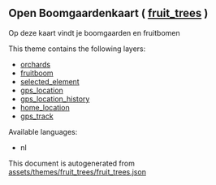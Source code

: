 [//]: # (WARNING: this file is automatically generated. Please find the sources at the bottom and edit those sources)

 Open Boomgaardenkaart ( [fruit_trees](https://mapcomplete.osm.be/fruit_trees) ) 
---------------------------------------------------------------------------------



Op deze kaart vindt je boomgaarden en fruitbomen

This theme contains the following layers:



  - [orchards](../Layers/orchards.md)
  - [fruitboom](../Layers/fruitboom.md)
  - [selected_element](../Layers/selected_element.md)
  - [gps_location](../Layers/gps_location.md)
  - [gps_location_history](../Layers/gps_location_history.md)
  - [home_location](../Layers/home_location.md)
  - [gps_track](../Layers/gps_track.md)


Available languages:



  - nl
 

This document is autogenerated from [assets/themes/fruit_trees/fruit_trees.json](https://github.com/pietervdvn/MapComplete/blob/develop/assets/themes/fruit_trees/fruit_trees.json)

